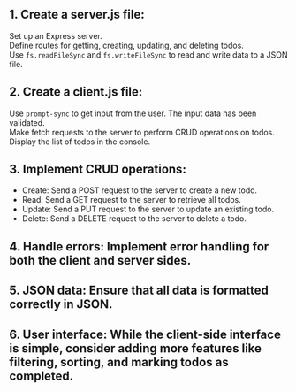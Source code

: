 ## 1. Create a server.js file:  

Set up an Express server.  
Define routes for getting, creating, updating, and deleting todos.  
Use `fs.readFileSync` and `fs.writeFileSync` to read and write data to a JSON file.  

## 2. Create a client.js file:  
Use `prompt-sync` to get input from the user. The input data has been validated.  
Make fetch requests to the server to perform CRUD operations on todos.  
Display the list of todos in the console.  

## 3. Implement CRUD operations:
- Create: Send a POST request to the server to create a new todo.
- Read: Send a GET request to the server to retrieve all todos.
- Update: Send a PUT request to the server to update an existing todo.
- Delete: Send a DELETE request to the server to delete a todo.

## 4. Handle errors: Implement error handling for both the client and server sides.
## 5. JSON data: Ensure that all data is formatted correctly in JSON.
## 6. User interface: While the client-side interface is simple, consider adding more features like filtering, sorting, and marking todos as completed.